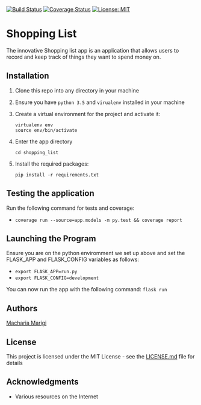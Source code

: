 [![Build Status](https://travis-ci.org/machariamarigi/shopping_list.svg?branch=master)](https://travis-ci.org/machariamarigi/shopping_list) [![Coverage Status](https://coveralls.io/repos/github/machariamarigi/shopping_list/badge.svg?branch=master)](https://coveralls.io/github/machariamarigi/shopping_list?branch=master) [![License: MIT](https://img.shields.io/badge/License-MIT-yellow.svg)](https://opensource.org/licenses/MIT)

# Shopping List

The innovative Shopping list app is an application that allows users to record and keep track of things they want to spend money on.

## Installation

1. Clone this repo into any directory in your machine

2. Ensure you have `python 3.5` and `virualenv` installed in your machine

3. Create a virtual environment for the project and activate it:
    ```
    virtualenv env
    source env/bin/activate
    ```

4. Enter the app directory
    ```
    cd shopping_list
    ```

5. Install the required packages:
    ```
    pip install -r requirements.txt
    ```

## Testing the application
Run the following command for tests and coverage:

* `coverage run --source=app.models -m py.test && coverage report`
    

## Launching the Program
Ensure you are on the python enviromment we set up above and set the FLASK_APP and FLASK_CONFIG variables as follows:

* `export FLASK_APP=run.py`
* `export FLASK_CONFIG=development`

You can now run the app with the following command: `flask run`

## Authors
[Macharia Marigi](https://github.com/machariamarigi)

## License
This project is licensed under the MIT License - see the [LICENSE.md](LICENSE.md) file for details

## Acknowledgments
* Various resources on the Internet
